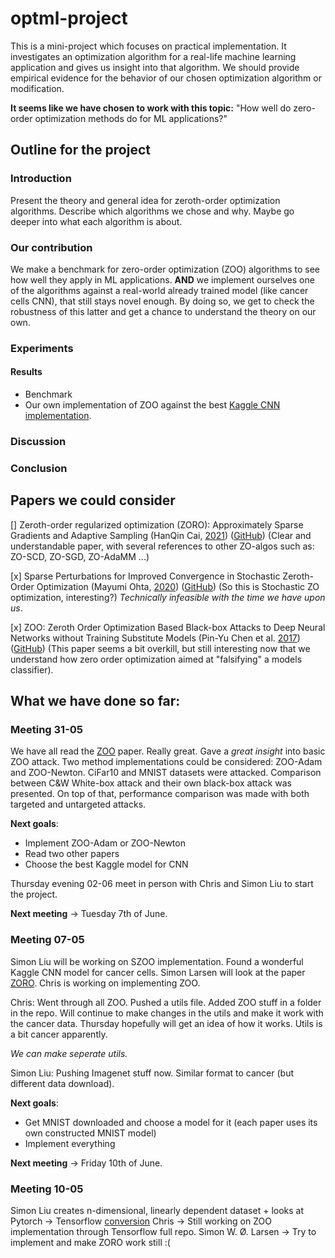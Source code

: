 # optml-project
This is a mini-project which focuses on practical implementation. It investigates an optimization algorithm
for a real-life machine learning application and gives us insight into that algorithm. We should provide empirical
evidence for the behavior of our chosen optimization algorithm or modification.

**It seems like we have chosen to work with this topic:** "How well do zero-order optimization methods do for ML applications?"
## Outline for the project

### Introduction

Present the theory and general idea for zeroth-order optimization algorithms. Describe which algorithms we chose and why. Maybe go deeper into what each algorithm is about.

### Our contribution

We make a benchmark for zero-order optimization (ZOO) algorithms to see how well they apply in ML applications. **AND** we implement ourselves one of the algorithms against a real-world already trained model (like cancer cells CNN), that still stays novel enough. By doing so, we get to check the robustness of this latter and get a chance to understand the theory on our own. 

### Experiments

#### Results

- Benchmark 
- Our own implementation of ZOO against the best [Kaggle CNN implementation](https://www.kaggle.com/competitions/histopathologic-cancer-detection/code?competitionId=11848&sortBy=scoreDescending).

### Discussion

### Conclusion

## Papers we could consider


[] Zeroth-order regularized optimization (ZORO): Approximately Sparse Gradients and Adaptive Sampling (HanQin Cai, [2021](https://arxiv.org/pdf/2003.13001.pdf)) ([GitHub](https://github.com/caesarcai/ZORO)) (Clear and understandable paper, with several references to other ZO-algos such as: ZO-SCD, ZO-SGD, ZO-AdaMM ...)

[x] Sparse Perturbations for Improved Convergence in Stochastic Zeroth-Order Optimization (Mayumi Ohta, [2020](https://arxiv.org/pdf/2006.01759.pdf)) ([GitHub](https://github.com/StatNLP/sparse_szo))  (So this is Stochastic ZO optimization, interesting?)
_Technically infeasible with the time we have upon us_. 

[x] ZOO: Zeroth Order Optimization Based Black-box Attacks to Deep Neural Networks without Training Substitute Models (Pin-Yu Chen et al. [2017](https://arxiv.org/pdf/1708.03999.pdf)) ([GitHub](https://github.com/as791/ZOO_Attack_PyTorch)) (This paper seems a bit overkill, but still interesting now that we understand how zero order optimization aimed at "falsifying" a models classifier). 

## What we have done so far:
### Meeting 31-05

We have all read the [ZOO](https://arxiv.org/pdf/1708.03999.pdf) paper. Really great. Gave a _great insight_ into basic ZOO attack. Two method implementations could be considered: ZOO-Adam and ZOO-Newton. CiFar10 and MNIST datasets were attacked. Comparison between C&W White-box attack and their own black-box attack was presented. On top of that, performance comparison was made with both targeted and untargeted attacks. 

**Next goals**: 
- Implement ZOO-Adam or ZOO-Newton 
- Read two other papers 
- Choose the best Kaggle model for CNN

Thursday evening 02-06 meet in person with Chris and Simon Liu to start the project. 

**Next meeting** -> Tuesday 7th of June. 

### Meeting 07-05

Simon Liu will be working on SZOO implementation. Found a wonderful Kaggle CNN model for cancer cells. Simon Larsen will look at the paper [ZORO](https://arxiv.org/pdf/2003.13001.pdf). Chris is working on implementing ZOO.

Chris: Went through all ZOO. Pushed a utils file. Added ZOO stuff in a folder in the repo. Will continue to make changes in the utils and make it work with the cancer data. Thursday hopefully will get an idea of how it works. Utils is a bit cancer apparently.

_We can make seperate utils._

Simon Liu: Pushing Imagenet stuff now. Similar format to cancer (but different data download). 

**Next goals**:
- Get MNIST downloaded and choose a model for it (each paper uses its own constructed MNIST model)
- Implement everything 

**Next meeting** -> Friday 10th of June. 

### Meeting 10-05

Simon Liu creates n-dimensional, linearly dependent dataset + looks at Pytorch -> Tensorflow [conversion](https://github.com/onnx/tutorials/blob/main/tutorials/PytorchTensorflowMnist.ipynb) 
Chris -> Still working on ZOO implementation through Tensorflow full repo. 
Simon W. Ø. Larsen -> Try to implement and make ZORO work still :( 
